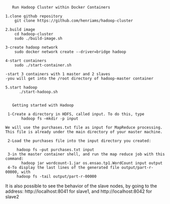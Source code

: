        Run Hadoop Cluster within Docker Containers
       
    1.clone github repository
        git clone https://github.com/henriams/hadoop-cluster
        
    2.build image
        cd hadoop-cluster
        sudo ./build-image.sh
        
    3-create hadoop network
        sudo docker network create --driver=bridge hadoop
        
    4-start containers
        sudo ./start-container.sh
       
    -start 3 containers with 1 master and 2 slaves
    -you will get into the /root directory of hadoop-master container
       
    5.start hadoop
          ./start-hadoop.sh
       
       
       Getting started with Hadoop
       
     1-Create a directory in HDFS, called input. To do this, type
           hadoop fs –mkdir -p input

    We will use the purchases.txt file as input for MapReduce processing. This file is already under the main directory of your master machine.
     
     2-Load the purchases file into the input directory you created:

         hadoop fs –put purchases.txt input     
     3-in the master container shell, and run the map reduce job with this command:
           hadoop jar wordcount-1.jar os.ensao.tp1.WordCount input output  
     4-To display the last lines of the generated file output/part-r-00000, with
         hadoop fs -tail output/part-r-00000
         
        
 It is also possible to see the behavior of the slave nodes, by going to the address:
           http://localhost:8041 for slave1, and http://localhost:8042 for slave2         
